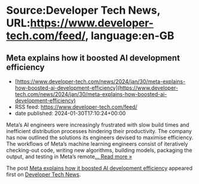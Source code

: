 # Source:Developer Tech News, URL:https://www.developer-tech.com/feed/, language:en-GB

## Meta explains how it boosted AI development efficiency
 - [https://www.developer-tech.com/news/2024/jan/30/meta-explains-how-boosted-ai-development-efficiency](https://www.developer-tech.com/news/2024/jan/30/meta-explains-how-boosted-ai-development-efficiency)
 - RSS feed: https://www.developer-tech.com/feed/
 - date published: 2024-01-30T17:10:24+00:00

<p>Meta&#8217;s AI engineers were increasingly frustrated with slow build times and inefficient distribution processes hindering their productivity. The company has now outlined the solutions its engineers devised to maximise efficiency. The workflows of Meta’s machine learning engineers consist of iteratively checking-out code, writing new algorithms, building models, packaging the output, and testing in Meta&#8217;s remote<a class="excerpt-read-more" href="https://www.developer-tech.com/news/2024/jan/30/meta-explains-how-boosted-ai-development-efficiency/" title="ReadMeta explains how it boosted AI development efficiency">... Read more &#187;</a></p>
<p>The post <a href="https://www.developer-tech.com/news/2024/jan/30/meta-explains-how-boosted-ai-development-efficiency/">Meta explains how it boosted AI development efficiency</a> appeared first on <a href="https://www.developer-tech.com">Developer Tech News</a>.</p>

